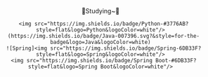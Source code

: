 <div align="center"> 
   📖Studying~📖
   
      <img src="https://img.shields.io/badge/Python-#3776AB?style=flat&logo=Python&logoColor=white"/>
      (https://img.shields.io/badge/Java-007396.svg?&style=for-the-badge&logo=Java&logoColor=white)
      ![Spring]<img src="https://img.shields.io/badge/Spring-6DB33F?style=flat&logo=Spring&logoColor=white"/>
      <img src="https://img.shields.io/badge/Spring Boot-#6DB33F?style=flat&logo=Spring Boot&logoColor=white"/>
   
   
</div>
